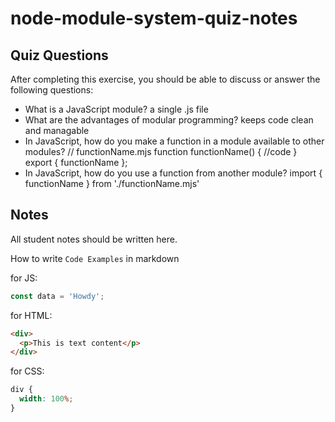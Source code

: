 # node-module-system-quiz-notes

## Quiz Questions

After completing this exercise, you should be able to discuss or answer the following questions:

- What is a JavaScript module?
  a single .js file
- What are the advantages of modular programming?
  keeps code clean and managable
- In JavaScript, how do you make a function in a module available to other modules?
  // functionName.mjs
  function functionName() {
  //code
  }
  export { functionName };
- In JavaScript, how do you use a function from another module?
  import { functionName } from './functionName.mjs'

## Notes

All student notes should be written here.

How to write `Code Examples` in markdown

for JS:

```javascript
const data = 'Howdy';
```

for HTML:

```html
<div>
  <p>This is text content</p>
</div>
```

for CSS:

```css
div {
  width: 100%;
}
```
